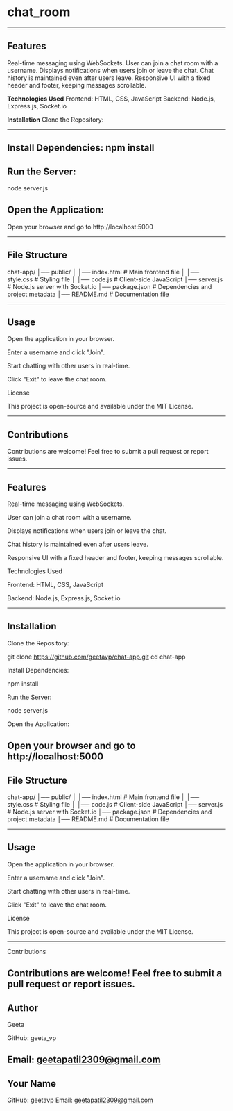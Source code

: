 # chat_room
------------
**Features**
------------
Real-time messaging using WebSockets.
User can join a chat room with a username.
Displays notifications when users join or leave the chat.
Chat history is maintained even after users leave.
Responsive UI with a fixed header and footer, keeping messages scrollable.

**Technologies Used**
Frontend: HTML, CSS, JavaScript
Backend: Node.js, Express.js, Socket.io

**Installation**
Clone the Repository:

********************

**Install Dependencies:**
npm install
---------------
Run the Server:
---------------
node server.js

Open the Application:
-----------------------
Open your browser and go to http://localhost:5000

-------------
File Structure
-------------
chat-app/
│── public/
│   │── index.html         # Main frontend file
│   │── style.css          # Styling file
│   │── code.js            # Client-side JavaScript
│── server.js              # Node.js server with Socket.io
│── package.json           # Dependencies and project metadata
│── README.md              # Documentation file

------
Usage
------
Open the application in your browser.

Enter a username and click "Join".

Start chatting with other users in real-time.

Click "Exit" to leave the chat room.

License

This project is open-source and available under the MIT License.

-------------
Contributions
---------------
Contributions are welcome! Feel free to submit a pull request or report issues.

---------
Features
---------
Real-time messaging using WebSockets.

User can join a chat room with a username.

Displays notifications when users join or leave the chat.

Chat history is maintained even after users leave.

Responsive UI with a fixed header and footer, keeping messages scrollable.

Technologies Used

Frontend: HTML, CSS, JavaScript

Backend: Node.js, Express.js, Socket.io

-------------
Installation
-------------
Clone the Repository:

git clone https://github.com/geetavp/chat-app.git
cd chat-app

Install Dependencies:

npm install

Run the Server:

node server.js

Open the Application:

Open your browser and go to http://localhost:5000
--------------
File Structure
--------------
chat-app/
│── public/
│   │── index.html         # Main frontend file
│   │── style.css          # Styling file
│   │── code.js            # Client-side JavaScript
│── server.js              # Node.js server with Socket.io
│── package.json           # Dependencies and project metadata
│── README.md              # Documentation file

--------
Usage
--------
Open the application in your browser.

Enter a username and click "Join".

Start chatting with other users in real-time.

Click "Exit" to leave the chat room.

License

This project is open-source and available under the MIT License.


------------------
Contributions

Contributions are welcome! Feel free to submit a pull request or report issues.
-------------
**Author**
--------------
Geeta

GitHub: geeta_vp

Email: geetapatil2309@gmail.com
---------------
**Your Name**
---------------
GitHub: geetavp
Email:  geetapatil2309@gmail.com
